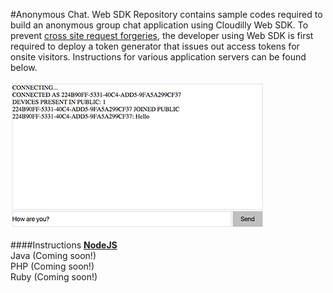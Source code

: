 #Anonymous Chat. Web SDK
Repository contains sample codes required to build an anonymous group chat application using Cloudilly Web SDK. To prevent [cross site request forgeries](https://en.wikipedia.org/wiki/Cross-site_request_forgery), the developer using Web SDK is first required to deploy a token generator that issues out access tokens for onsite visitors. Instructions for various application servers can be found below.

![Anonymous](https://github.com/cloudilly/images/blob/master/javascript_anonymous.png)

####Instructions
**[NodeJS](../../wiki/NodeJS)**<br>
Java (Coming soon!)<br>
PHP (Coming soon!)<br>
Ruby (Coming soon!)<br>
